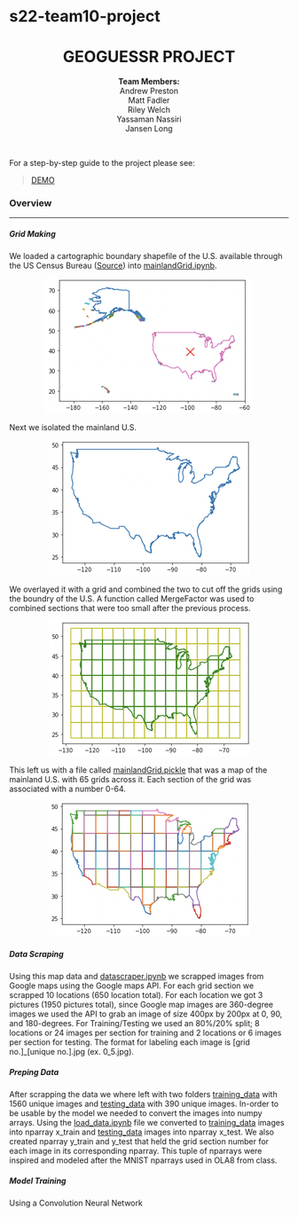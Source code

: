 # s22-team10-project
<h1 align='center'> GEOGUESSR PROJECT</h1>
<p align='center'> <strong>Team Members:</strong><br> Andrew Preston<br> Matt Fadler<br> Riley Welch<br> Yassaman Nassiri<br> Jansen Long<p>
<br>
  
For a step-by-step guide to the project please see:
>[DEMO](./demo.md)

### Overview
---

##### Grid Making
We loaded a cartographic boundary shapefile of the U.S. available through the US Census Bureau ([Source](https://www.census.gov/geographies/mapping-files/time-series/geo/carto-boundary-file.html)) into [mainlandGrid.ipynb](geoguessr/mainlandGrid.ipynb). <p align= 'center'>![Unedited Map](/images/us_all.png)</p> Next we isolated the mainland U.S. <p align= 'center'>![Isolated U.S.](/images/mainland.png)</p> We overlayed it with a grid and combined the two to cut off the grids using the boundry of the U.S. A function called MergeFactor was used to combined sections that were too small after the previous process. <p align= 'center'>![Grid Overlay](/images/mainland+grid.png)</p> This left us with a file called [mainlandGrid.pickle](geoguessr/data/pickled_data/mainlandGrid.pickle) that was a map of the mainland U.S. with 65 grids across it. Each section of the grid was associated with a number 0-64. <p align= 'center'>![Mainland w/grid](/images/mainlandGrid.png)</p>

##### Data Scraping
Using this map data and [datascraper.ipynb](geoguessr/datascraper.ipynb) we scrapped images from Google maps using the Google maps API. For each grid section we scrapped 10 locations (650 location total). For each location we got 3 pictures (1950 pictures total), since Google map images are 360-degree images we used the API to grab an image of size 400px by 200px at 0, 90, and 180-degrees. For Training/Testing we used an 80%/20% split; 8 locations or 24 images per section for training and 2 locations or 6 images per section for testing. The format for labeling each image is [grid no.]_[unique no.].jpg (ex. 0_5.jpg).

##### Preping Data
After scrapping the data we where left with two folders <ins>training_data</ins> with 1560 unique images and <ins>testing_data</ins> with 390 unique images. In-order to be usable by the model we needed to convert the images into numpy arrays. Using the [load_data.ipynb](geoguessr/load_data.ipynb) file we converted to <ins>training_data</ins> images into nparray x_train and <ins>testing_data</ins> images into nparray x_test. We also created nparray y_train and y_test that held the grid section number for each image in its corresponding nparray. This tuple of nparrays were inspired and modeled after the MNIST nparrays used in OLA8 from class.

##### Model Training
Using a Convolution Neural Network
